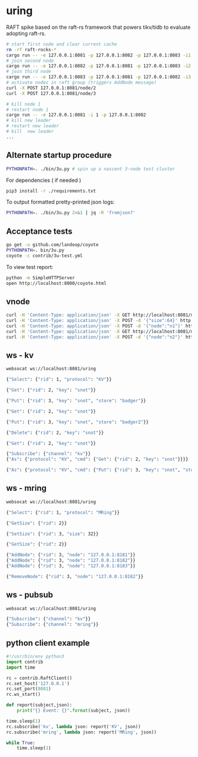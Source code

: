# uring

RAFT spike based on the raft-rs framework that powers tikv/tidb
to evaluate adopting raft-rs.

```bash
# start first node and clear current cache
rm -rf raft-rocks-*
cargo run -- -e 127.0.0.1:8081 -p 127.0.0.1:8082 -p 127.0.0.1:8083 -i1 -b
# join second node
cargo run -- -e 127.0.0.1:8082 -p 127.0.0.1:8081 -p 127.0.0.1:8083 -i2
# join third node
cargo run -- -e 127.0.0.1:8083 -p 127.0.0.1:8081 -p 127.0.0.1:8082 -i3
# activate nodes in raft group (triggers AddNode message)
curl -X POST 127.0.0.1:8081/node/2
curl -X POST 127.0.0.1:8081/node/3

# kill node 1
# restart node 1
cargo run -- -e 127.0.0.1:8081 -i 1 -p 127.0.0.1:8082
# kill new leader
# restart new leader
# kill  new leader
...
```

## Alternate startup procedure

```bash
PYTHONPATH=. ./bin/3u.py # spin up a nascent 3-node test cluster
```

For dependencies ( if needed )

```bash
pip3 install -r ./requirements.txt
```

To output formatted pretty-printed json logs:

```bash
PYTHONPATH=. ./bin/3u.py 2>&1 | jq -R 'fromjson?'
```

## Acceptance tests

```bash
go get -u github.com/landoop/coyote
PYTHONPATH=. bin/3u.py
coyote -c contrib/3u-test.yml
```

To view test report:

```bash
python -m SimpleHTTPServer
open http://localhost:8000/coyote.html
```

## vnode

```bash
curl -H 'Content-Type: application/json' -X GET http://localhost:8081/mring
curl -H 'Content-Type: application/json' -X POST -d '{"size":64}' http://localhost:8081/mring
curl -H 'Content-Type: application/json' -X POST -d '{"node":"n1"}' http://localhost:8081/mring/node
curl -H 'Content-Type: application/json' -X GET http://localhost:8081/mring/node
curl -H 'Content-Type: application/json' -X POST -d '{"node":"n2"}' http://localhost:8081/mring/node
```

## ws - kv

```bash
websocat ws://localhost:8081/uring

{"Select": {"rid": 1, "protocol": "KV"}}

{"Get": {"rid": 2, "key": "snot"}}

{"Put": {"rid": 3, "key": "snot", "store": "badger"}}

{"Get": {"rid": 2, "key": "snot"}}

{"Put": {"rid": 3, "key": "snot", "store": "badger2"}}

{"Delete": {"rid": 2, "key": "snot"}}

{"Get": {"rid": 2, "key": "snot"}}

```

```bash
{"Subscribe": {"channel": "kv"}}
{"As": {"protocol": "KV", "cmd": {"Get": {"rid": 2, "key": "snot"}}}}

{"As": {"protocol": "KV", "cmd": {"Put": {"rid": 3, "key": "snot", "store": "badger"}}}}
```

## ws - mring

```bash
websocat ws://localhost:8081/uring

{"Select": {"rid": 1, "protocol": "MRing"}}

{"GetSize": {"rid": 2}}

{"SetSize": {"rid": 3, "size": 32}}

{"GetSize": {"rid": 2}}

{"AddNode": {"rid": 3, "node": "127.0.0.1:8181"}}
{"AddNode": {"rid": 3, "node": "127.0.0.1:8182"}}
{"AddNode": {"rid": 3, "node": "127.0.0.1:8183"}}

{"RemoveNode": {"rid": 3, "node": "127.0.0.1:8182"}}

```

## ws - pubsub

```bash
websocat ws://localhost:8081/uring

{"Subscribe": {"channel": "kv"}}
{"Subscribe": {"channel": "mring"}}
```

## python client example

```python
#!/usr/bin/env python3
import contrib
import time

rc = contrib.RaftClient()
rc.set_host('127.0.0.1')
rc.set_port(8081)
rc.ws_start()

def report(subject,json):
    print("{} Event: {}".format(subject, json))

time.sleep(1)
rc.subscribe('kv', lambda json: report('KV', json))
rc.subscribe('mring', lambda json: report('MRing', json))

while True:
    time.sleep(1)
```
